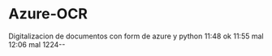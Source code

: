 # Azure-OCR
Digitalizacion de documentos con form de azure y python
11:48 ok
11:55 mal
12:06 mal
1224--
